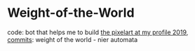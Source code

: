 # Weight-of-the-World

code: bot that helps me to build [the pixelart at my profile 2019](https://github.com/VonFriedricht?tab=overview&to=2019-12-31),  
[commits](https://github.com/VonFriedricht/Weight-of-the-World/commits/master): weight of the world - nier automata
